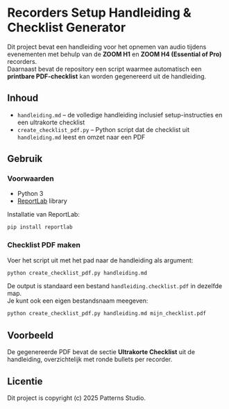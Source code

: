# Recorders Setup Handleiding & Checklist Generator

Dit project bevat een handleiding voor het opnemen van audio tijdens evenementen met behulp van de **ZOOM H1** en **ZOOM H4 (Essential of Pro)** recorders.  
Daarnaast bevat de repository een script waarmee automatisch een **printbare PDF-checklist** kan worden gegenereerd uit de handleiding.

## Inhoud
- `handleiding.md` – de volledige handleiding inclusief setup-instructies en een ultrakorte checklist
- `create_checklist_pdf.py` – Python script dat de checklist uit `handleiding.md` leest en omzet naar een PDF

## Gebruik

### Voorwaarden
- Python 3
- [ReportLab](https://pypi.org/project/reportlab/) library

Installatie van ReportLab:
```bash
pip install reportlab
```

### Checklist PDF maken
Voer het script uit met het pad naar de handleiding als argument:

```bash
python create_checklist_pdf.py handleiding.md
```

De output is standaard een bestand `handleiding.checklist.pdf` in dezelfde map.  
Je kunt ook een eigen bestandsnaam meegeven:

```bash
python create_checklist_pdf.py handleiding.md mijn_checklist.pdf
```

## Voorbeeld
De gegenereerde PDF bevat de sectie **Ultrakorte Checklist** uit de handleiding, overzichtelijk met ronde bullets per recorder.

## Licentie
Dit project is copyright (c) 2025 Patterns Studio.
